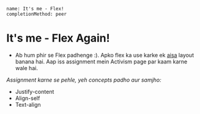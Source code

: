 ```ngMeta
name: It's me - Flex!
completionMethod: peer
```

# It's me - Flex Again!

- Ab hum phir se Flex padhenge :). Apko flex ka use karke ek [aisa](https://abhishekgupta92.github.io/equality8/activism.html) layout banana hai. Aap iss assignment mein Activism page par kaam karne wale hai.

_Assignment karne se pehle, yeh concepts padho aur samjho:_

* Justify-content
* Align-self
* Text-align
